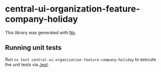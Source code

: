 # central-ui-organization-feature-company-holiday

This library was generated with [Nx](https://nx.dev).

## Running unit tests

Run `nx test central-ui-organization-feature-company-holiday` to execute the unit tests via [Jest](https://jestjs.io).

